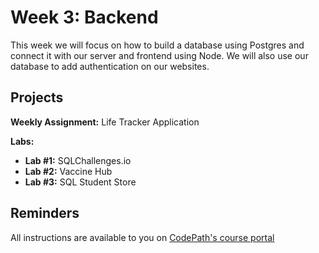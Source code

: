 # Week 3: Backend

This week we will focus on how to build a database using Postgres and connect it with our server and frontend using Node. We will also use our database to add authentication on our websites.

## Projects

**Weekly Assignment:** Life Tracker Application

**Labs:**

* **Lab #1:** SQLChallenges.io
* **Lab #2:** Vaccine Hub
* **Lab #3:** SQL Student Store

## Reminders

All instructions are available to you on [CodePath's course portal](https://courses.codepath.org/courses/summer_internship_for_tech_excellence/)